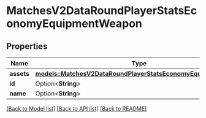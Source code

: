 # MatchesV2DataRoundPlayerStatsEconomyEquipmentWeapon

## Properties

Name | Type | Description | Notes
------------ | ------------- | ------------- | -------------
**assets** | [**models::MatchesV2DataRoundPlayerStatsEconomyEquipmentAssets**](MatchesV2DataRoundPlayerStatsEconomyEquipmentAssets.md) |  | 
**id** | Option<**String**> |  | [optional]
**name** | Option<**String**> |  | [optional]

[[Back to Model list]](../README.md#documentation-for-models) [[Back to API list]](../README.md#documentation-for-api-endpoints) [[Back to README]](../README.md)



